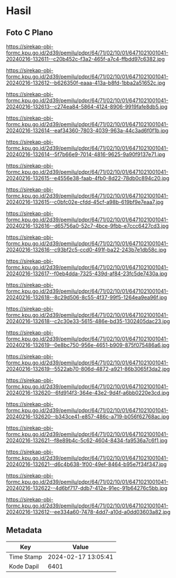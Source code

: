 # Hasil

## Foto C Plano

https://sirekap-obj-formc.kpu.go.id/2d39/pemilu/pdpr/64/71/02/10/01/6471021001041-20240216-132611--c20b452c-f3a2-465f-a7c4-ffbdd97c6382.jpg

https://sirekap-obj-formc.kpu.go.id/2d39/pemilu/pdpr/64/71/02/10/01/6471021001041-20240216-132612--b626350f-eaaa-413a-b8fd-1bba2a51652c.jpg

https://sirekap-obj-formc.kpu.go.id/2d39/pemilu/pdpr/64/71/02/10/01/6471021001041-20240216-132613--c274ea84-5864-4124-8906-9919fafe8db5.jpg

https://sirekap-obj-formc.kpu.go.id/2d39/pemilu/pdpr/64/71/02/10/01/6471021001041-20240216-132614--eaf34360-7803-4039-963a-44c3ad6f0f1b.jpg

https://sirekap-obj-formc.kpu.go.id/2d39/pemilu/pdpr/64/71/02/10/01/6471021001041-20240216-132614--5f7b66e9-7014-4816-9625-9a90f9137e71.jpg

https://sirekap-obj-formc.kpu.go.id/2d39/pemilu/pdpr/64/71/02/10/01/6471021001041-20240216-132615--e4556e38-faab-4fb0-8d22-78db0c894c20.jpg

https://sirekap-obj-formc.kpu.go.id/2d39/pemilu/pdpr/64/71/02/10/01/6471021001041-20240216-132615--c0bfc02e-cfdd-45cf-a98b-619bf9e7eaa7.jpg

https://sirekap-obj-formc.kpu.go.id/2d39/pemilu/pdpr/64/71/02/10/01/6471021001041-20240216-132616--d65756a0-52c7-4bce-9fbb-e7ccc6427cd3.jpg

https://sirekap-obj-formc.kpu.go.id/2d39/pemilu/pdpr/64/71/02/10/01/6471021001041-20240216-132616--c93bf2c5-ccd0-491f-ba22-243b7e1db58c.jpg

https://sirekap-obj-formc.kpu.go.id/2d39/pemilu/pdpr/64/71/02/10/01/6471021001041-20240216-132617--f0eb4dda-7325-439d-af84-23fc5de7430a.jpg

https://sirekap-obj-formc.kpu.go.id/2d39/pemilu/pdpr/64/71/02/10/01/6471021001041-20240216-132618--8c29d506-8c55-4f37-99f5-1264ea9ea96f.jpg

https://sirekap-obj-formc.kpu.go.id/2d39/pemilu/pdpr/64/71/02/10/01/6471021001041-20240216-132618--c2c30e33-5615-486e-bd35-1302405dac23.jpg

https://sirekap-obj-formc.kpu.go.id/2d39/pemilu/pdpr/64/71/02/10/01/6471021001041-20240216-132619--0e8bc750-956e-4651-b909-875f075486a6.jpg

https://sirekap-obj-formc.kpu.go.id/2d39/pemilu/pdpr/64/71/02/10/01/6471021001041-20240216-132619--5522ab70-806d-4872-a921-86b3065f3da2.jpg

https://sirekap-obj-formc.kpu.go.id/2d39/pemilu/pdpr/64/71/02/10/01/6471021001041-20240216-132620--6fd914f3-364e-43e2-9d4f-a6bb0220e3cd.jpg

https://sirekap-obj-formc.kpu.go.id/2d39/pemilu/pdpr/64/71/02/10/01/6471021001041-20240216-132620--b343ce41-e857-486c-a719-b056f62768ac.jpg

https://sirekap-obj-formc.kpu.go.id/2d39/pemilu/pdpr/64/71/02/10/01/6471021001041-20240216-132621--f8e89b4c-5c62-4604-8434-fa9536a7c6f1.jpg

https://sirekap-obj-formc.kpu.go.id/2d39/pemilu/pdpr/64/71/02/10/01/6471021001041-20240216-132621--d6c4b638-1f00-49ef-8464-b95e7f34f347.jpg

https://sirekap-obj-formc.kpu.go.id/2d39/pemilu/pdpr/64/71/02/10/01/6471021001041-20240216-132622--4d6bf717-ddb7-412e-91ec-91b64276c5bb.jpg

https://sirekap-obj-formc.kpu.go.id/2d39/pemilu/pdpr/64/71/02/10/01/6471021001041-20240216-132612--ee334a60-7478-4dd7-a10d-a0dd03603a82.jpg


## Metadata

| Key        | Value               |
| ---------- | ------------------- |
| Time Stamp | 2024-02-17 13:05:41 |
| Kode Dapil | 6401                |



